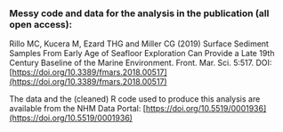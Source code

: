 ### Messy code and data for the analysis in the publication (all open access):

Rillo MC, Kucera M, Ezard THG and Miller CG (2019) Surface Sediment Samples From Early Age of Seafloor Exploration Can Provide a Late 19th Century Baseline of the Marine Environment. Front. Mar. Sci. 5:517. DOI: [https://doi.org/10.3389/fmars.2018.00517](https://doi.org/10.3389/fmars.2018.00517) 

The data and the (cleaned) R code used to produce this analysis are available from the NHM Data Portal: [https://doi.org/10.5519/0001936](https://doi.org/10.5519/0001936)




